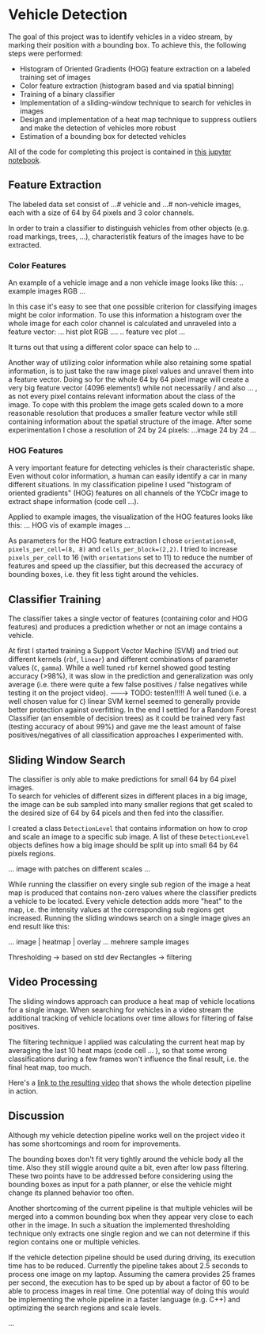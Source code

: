 # Vehicle Detection

The goal of this project was to identify vehicles in a video stream, by marking their position with a bounding box.
To achieve this, the following steps were performed:

* Histogram of Oriented Gradients (HOG) feature extraction on a labeled training set of images
* Color feature extraction (histogram based and via spatial binning)
* Training of a binary classifier
* Implementation of a sliding-window technique to search for vehicles in images
* Design and implementation of a heat map technique to suppress outliers and make the detection of vehicles more robust
* Estimation of a bounding box for detected vehicles

All of the code for completing this project is contained in [this jupyter notebook](https://github.com/Corni33/CarND_P5_VehicleDetection/blob/master/vehicle_detection.ipynb).

## Feature Extraction

The labeled data set consist of ...# vehicle and ...# non-vehicle images, each with a size of 64 by 64 pixels and 3 color channels.

In order to train a classifier to distinguish vehicles from other objects (e.g. road markings, trees, ...), characteristik featurs of the images have to be extracted.  

### Color Features

An example of a vehicle image and a non vehicle image looks like this:
.. example images RGB ... 

In this case it's easy to see that one possible criterion for classifying images might be color information.
To use this information a histogram over the whole image for each color channel is calculated and unraveled into a feature vector:
... hist plot RGB ....
 .. feature vec plot ...

It turns out that using a different color space can help to 
...

Another way of utilizing color information while also retaining some spatial information, is to just take the raw image pixel values and unravel them into a feature vector.
Doing so for the whole 64 by 64 pixel image will create a very big feature vector (4096 elements!) while not necessarily / and also ... , as not every pixel contains relevant information about the class of the image.
To cope with this problem the image gets scaled down to a more reasonable resolution that produces a smaller feature vector while still containing information about the spatial structure of the image.
After some experimentation I chose a resolution of 24 by 24 pixels:
...image 24 by 24 ...

### HOG Features

A very important feature for detecting vehicles is their characteristic shape. 
Even without color information, a human can easily identify a car in many different situations.
In my classification pipeline I used "histogram of oriented gradients" (HOG) features on all channels of the YCbCr image to extract shape information (code cell ...).

Applied to example images, the visualization of the HOG features looks like this:
... HOG vis of example images ...

As parameters for the HOG feature extraction I chose `orientations=8`, `pixels_per_cell=(8, 8)` and `cells_per_block=(2,2)`. 
I tried to increase `pixels_per_cell` to 16 (with `orientations` set to 11) to reduce the number of features and speed up the classifier, but this decreased the accuracy of bounding boxes, i.e. they fit less tight around the vehicles.

## Classifier Training

The classifier takes a single vector of features (containing color and HOG features) and produces a prediction whether or not an image contains a vehicle.

At first I started training a Support Vector Machine (SVM) and tried out different kernels (`rbf`, `linear`) and different combinations of parameter values (`C`, `gamma`).
While a well tuned `rbf` kernel showed good testing accuracy (>98%), it was slow in the prediction and generalization was only average (i.e. there were quite a few false positives / false negatives while testing it on the project video). ---> TODO: testen!!!!!
A well tuned (i.e. a well chosen value for `C`) linear SVM kernel seemed to generally provide better protection against overfitting.
In the end I settled for a Random Forest Classifier (an ensemble of decision trees) as it could be trained very fast (testing accuracy of about 99%) and gave me the least amount of false positives/negatives of all classification approaches I experimented with.


## Sliding Window Search

The classifier is only able to make predictions for small 64 by 64 pixel images.  
To search for vehicles of different sizes in different places in a big image, the image can be sub sampled into many smaller regions that get scaled to the desired size of 64 by 64 picels and then fed into the classifier. 

I created a class `DetectionLevel` that contains information on how to crop and scale an image to a specific sub image.
A list of these `DetectionLevel` objects defines how a big image should be split up into small 64 by 64 pixels regions.

... image with patches on different scales ...


While running the classifier on every single sub region of the image a heat map is produced that contains non-zero values where the classifier predicts a vehicle to be located.
Every vehicle detection adds more "heat" to the map, i.e. the intensity values at the corresponding sub regions get increased.
Running the sliding windows search on a single image gives an end result like this:

... image | heatmap | overlay ... mehrere sample images

Thresholding -> based on std dev
Rectangles -> filtering


## Video Processing

The sliding windows approach can produce a heat map of vehicle locations for a single image. 
When searching for vehicles in a video stream the additional tracking of vehicle locations over time allows for filtering of false positives. 

The filtering technique I applied was calculating the current heat map by averaging the last 10 heat maps (code cell ... ), so that some wrong classifications during a few frames won't influence the final result, i.e. the final heat map, too much. 

Here's a [link to the resulting video](./output.mp4) that shows the whole detection pipeline in action.


## Discussion

Although my vehicle detection pipeline works well on the project video it has some shortcomings and room for improvements.

The bounding boxes don't fit very tightly around the vehicle body all the time. 
Also they still wiggle around quite a bit, even after low pass filtering. 
These two points have to be addressed before considering using the bounding boxes as input for a path planner, or else the vehicle might change its planned behavior too often.

Another shortcoming of the current pipeline is that multiple vehicles will be merged into a common bounding box when they appear very close to each other in the image.
In such a situation the implemented thresholding technique only extracts one single region and we can not determine if this region contains one or multiple vehicles.

If the vehicle detection pipeline should be used during driving, its execution time has to be reduced. 
Currently the pipeline takes about 2.5 seconds to process one image on my laptop.
Assuming the camera provides 25 frames per second, the execution has to be sped up by about a factor of 60 to be able to process images in real time. 
One potential way of doing this would be implementing the whole pipeline in a faster language (e.g. C++) and optimizing the search regions and scale levels.
















...





